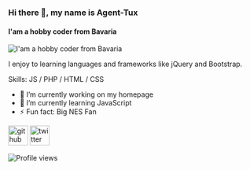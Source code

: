 ### Hi there 👋, my name is Agent-Tux
#### I'am a hobby coder from Bavaria
![I'am a hobby coder from Bavaria](https://pbs.twimg.com/profile_banners/936553311230201857/1637435982/1500x500)

I enjoy to learning languages and frameworks like jQuery and Bootstrap. 

Skills: JS / PHP / HTML / CSS

- 🔭 I’m currently working on my homepage 
- 🌱 I’m currently learning JavaScript 
- ⚡ Fun fact: Big NES  Fan 


[<img src='https://cdn.jsdelivr.net/npm/simple-icons@3.0.1/icons/github.svg' alt='github' height='40'>](https://github.com/Agent-Tux)  [<img src='https://cdn.jsdelivr.net/npm/simple-icons@3.0.1/icons/twitter.svg' alt='twitter' height='40'>](https://twitter.com/@Agent_Tux)  

![Profile views](https://gpvc.arturio.dev/Agent-Tux)  
